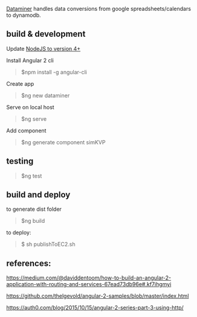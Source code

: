 [Dataminer](https://github.com/col42dev/dataminer) handles data conversions from google spreadsheets/calendars to dynamodb.


## build & development

Update [NodeJS to version 4+](https://nodejs.org/en/download/)

Install Angular 2 cli
> $npm install -g angular-cli

Create app
> $ng new dataminer

Serve on local host 
> $ng serve

Add component
> $ng generate component simKVP


## testing

> $ng test

## build and deploy

to generate dist folder
> $ng build

to deploy:
>$ sh publishToEC2.sh

## references:

https://medium.com/@daviddentoom/how-to-build-an-angular-2-application-with-routing-and-services-67ead73db96e#.kf7ihgmyi

https://github.com/thelgevold/angular-2-samples/blob/master/index.html

https://auth0.com/blog/2015/10/15/angular-2-series-part-3-using-http/
